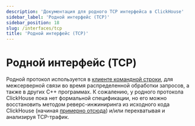 ```yaml
---
description: 'Документация для родного TCP интерфейса в ClickHouse'
sidebar_label: 'Родной интерфейс (TCP)'
sidebar_position: 18
slug: /interfaces/tcp
title: 'Родной интерфейс (TCP)'
---
```



# Родной интерфейс (TCP)

Родной протокол используется в [клиенте командной строки](../interfaces/cli.md), для межсерверной связи во время распределенной обработки запросов, а также в других C++ программах. К сожалению, у родного протокола ClickHouse пока нет формальной спецификации, но его можно восстановить методом реверс-инжиниринга из исходного кода ClickHouse (начиная [примерно отсюда](https://github.com/ClickHouse/ClickHouse/tree/master/src/Client)) и/или перехватывая и анализируя TCP-трафик.
